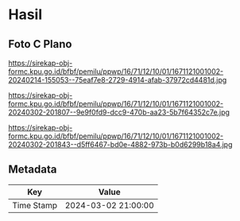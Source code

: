 # Hasil

## Foto C Plano

https://sirekap-obj-formc.kpu.go.id/bfbf/pemilu/ppwp/16/71/12/10/01/1671121001002-20240214-155053--75eaf7e8-2729-4914-afab-37972cd4481d.jpg

https://sirekap-obj-formc.kpu.go.id/bfbf/pemilu/ppwp/16/71/12/10/01/1671121001002-20240302-201807--9e9f0fd9-dcc9-470b-aa23-5b7f64352c7e.jpg

https://sirekap-obj-formc.kpu.go.id/bfbf/pemilu/ppwp/16/71/12/10/01/1671121001002-20240302-201843--d5ff6467-bd0e-4882-973b-b0d6299b18a4.jpg


## Metadata

| Key        | Value               |
| ---------- | ------------------- |
| Time Stamp | 2024-03-02 21:00:00 |



